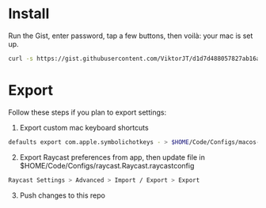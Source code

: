 # Install

Run the Gist, enter password, tap a few buttons, then voilà: your mac is set up.
```bash
curl -s https://gist.githubusercontent.com/ViktorJT/d1d7d488057827ab16af656ce828b166/raw/install.sh | bash
```


# Export

Follow these steps if you plan to export settings:

1. Export custom mac keyboard shortcuts
```bash
defaults export com.apple.symbolichotkeys - > $HOME/Code/Configs/macos-keyboard-shortcuts.xml
```

2. Export Raycast preferences from app, then update file in $HOME/Code/Configs/raycast.Raycast.raycastconfig
```bash
Raycast Settings > Advanced > Import / Export > Export
```

3. Push changes to this repo
